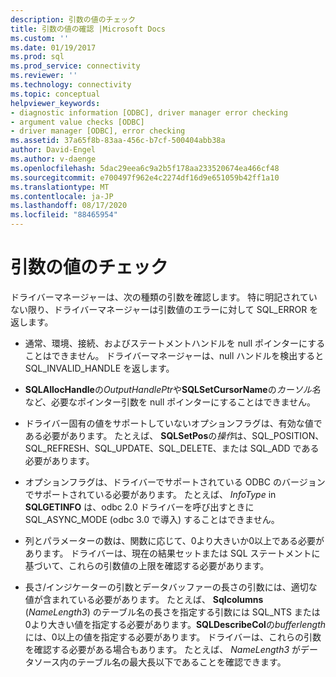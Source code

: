 ```yaml
---
description: 引数の値のチェック
title: 引数の値の確認 |Microsoft Docs
ms.custom: ''
ms.date: 01/19/2017
ms.prod: sql
ms.prod_service: connectivity
ms.reviewer: ''
ms.technology: connectivity
ms.topic: conceptual
helpviewer_keywords:
- diagnostic information [ODBC], driver manager error checking
- argument value checks [ODBC]
- driver manager [ODBC], error checking
ms.assetid: 37a65f8b-83aa-456c-b7cf-500404abb38a
author: David-Engel
ms.author: v-daenge
ms.openlocfilehash: 5dac29eea6c9a2b5f178aa233520674ea466cf48
ms.sourcegitcommit: e700497f962e4c2274df16d9e651059b42ff1a10
ms.translationtype: MT
ms.contentlocale: ja-JP
ms.lasthandoff: 08/17/2020
ms.locfileid: "88465954"
---
```

# <a name="argument-value-checks"></a>引数の値のチェック
ドライバーマネージャーは、次の種類の引数を確認します。 特に明記されていない限り、ドライバーマネージャーは引数値のエラーに対して SQL_ERROR を返します。  
  
-   通常、環境、接続、およびステートメントハンドルを null ポインターにすることはできません。 ドライバーマネージャーは、null ハンドルを検出すると SQL_INVALID_HANDLE を返します。  
  
-   **SQLAllocHandle**の*OutputHandlePtr*や**SQLSetCursorName**の*カーソル名*など、必要なポインター引数を null ポインターにすることはできません。  
  
-   ドライバー固有の値をサポートしていないオプションフラグは、有効な値である必要があります。 たとえば、 **SQLSetPos**の*操作*は、SQL_POSITION、SQL_REFRESH、SQL_UPDATE、SQL_DELETE、または SQL_ADD である必要があります。  
  
-   オプションフラグは、ドライバーでサポートされている ODBC のバージョンでサポートされている必要があります。 たとえば、 *InfoType* in **SQLGETINFO** は、odbc 2.0 ドライバーを呼び出すときに SQL_ASYNC_MODE (odbc 3.0 で導入) することはできません。  
  
-   列とパラメーターの数は、関数に応じて、0より大きいか0以上である必要があります。 ドライバーは、現在の結果セットまたは SQL ステートメントに基づいて、これらの引数値の上限を確認する必要があります。  
  
-   長さ/インジケーターの引数とデータバッファーの長さの引数には、適切な値が含まれている必要があります。 たとえば、 **Sqlcolumns** (*NameLength3*) のテーブル名の長さを指定する引数には SQL_NTS または0より大きい値を指定する必要があります。**SQLDescribeCol**の*bufferlength*には、0以上の値を指定する必要があります。 ドライバーは、これらの引数を確認する必要がある場合もあります。 たとえば、 *NameLength3* がデータソース内のテーブル名の最大長以下であることを確認できます。

